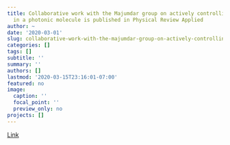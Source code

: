 ```yaml
---
title: Collaborative work with the Majumdar group on actively controlling mode mixing
  in a photonic molecule is published in Physical Review Applied
author: ~
date: '2020-03-01'
slug: collaborative-work-with-the-majumdar-group-on-actively-controlling-mode-mixing-in-a-photonic-molecule-is-published-in-physical-review-applied
categories: []
tags: []
subtitle: ''
summary: ''
authors: []
lastmod: '2020-03-15T23:16:01-07:00'
featured: no
image:
  caption: ''
  focal_point: ''
  preview_only: no
projects: []
---
```

[Link](https://journals.aps.org/prapplied/abstract/10.1103/PhysRevApplied.13.044041)